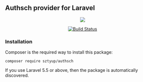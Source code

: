 ## Authsch provider for Laravel
<p align="center"><img src="https://laravel.com/assets/img/components/logo-laravel.svg"></p>

<p align="center">
<a href="https://travis-ci.org/sztyup/authsch"><img src="https://travis-ci.org/sztyup/authsch.svg" alt="Build Status"></a>
</p>

### Installation

Composer is the required way to install this package: 

    composer require sztyup/authsch
    
If you use Laravel 5.5 or above, then the package is automatically discovered.
